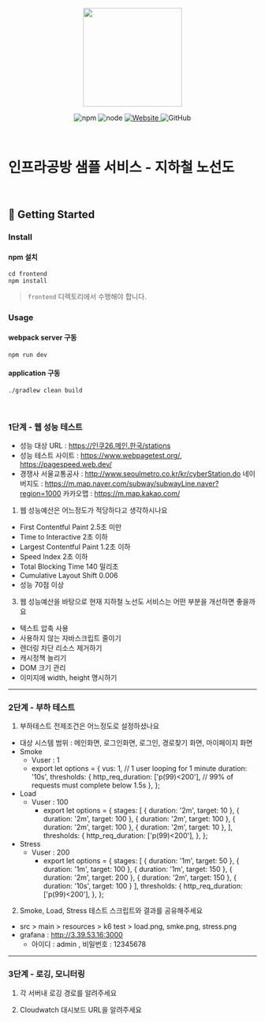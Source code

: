 <p align="center">
    <img width="200px;" src="https://raw.githubusercontent.com/woowacourse/atdd-subway-admin-frontend/master/images/main_logo.png"/>
</p>
<p align="center">
  <img alt="npm" src="https://img.shields.io/badge/npm-%3E%3D%205.5.0-blue">
  <img alt="node" src="https://img.shields.io/badge/node-%3E%3D%209.3.0-blue">
  <a href="https://edu.nextstep.camp/c/R89PYi5H" alt="nextstep atdd">
    <img alt="Website" src="https://img.shields.io/website?url=https%3A%2F%2Fedu.nextstep.camp%2Fc%2FR89PYi5H">
  </a>
  <img alt="GitHub" src="https://img.shields.io/github/license/next-step/atdd-subway-service">
</p>

<br>

# 인프라공방 샘플 서비스 - 지하철 노선도

<br>

## 🚀 Getting Started

### Install
#### npm 설치
```
cd frontend
npm install
```
> `frontend` 디렉토리에서 수행해야 합니다.

### Usage
#### webpack server 구동
```
npm run dev
```
#### application 구동
```
./gradlew clean build
```
<br>


### 1단계 - 웹 성능 테스트
- 성능 대상 URL : https://인쿠26.메인.한국/stations
- 성능 테스트 사이트 : https://www.webpagetest.org/, https://pagespeed.web.dev/
- 경쟁사
  서울교통공사 : http://www.seoulmetro.co.kr/kr/cyberStation.do
  네이버지도 : https://m.map.naver.com/subway/subwayLine.naver?region=1000
  카카오맵 : https://m.map.kakao.com/

1. 웹 성능예산은 어느정도가 적당하다고 생각하시나요
- First Contentful Paint 2.5초 미만
- Time to Interactive 2초 이하
- Largest Contentful Paint 1.2초 이하
- Speed Index 2초 이하
- Total Blocking Time 140 밀리초
- Cumulative Layout Shift 0.006
- 성능 70점 이상

3. 웹 성능예산을 바탕으로 현재 지하철 노선도 서비스는 어떤 부분을 개선하면 좋을까요
- 텍스트 압축 사용
- 사용하지 않는 자바스크립트 줄이기
- 렌더링 차단 리소스 제거하기
- 캐시정책 늘리기
- DOM 크기 관리
- 이미지에 width, height 명시하기

---

### 2단계 - 부하 테스트 
1. 부하테스트 전제조건은 어느정도로 설정하셨나요
- 대상 시스템 범위 : 메인화면, 로그인화면, 로그인, 경로찾기 화면, 마이페이지 화면
- Smoke
  - Vuser : 1
  - export let options = {
    vus: 1, // 1 user looping for 1 minute
    duration: '10s',
    thresholds: {
    http_req_duration: ['p(99)<200'], // 99% of requests must complete below 1.5s
    },
    };
- Load
  - Vuser : 100
    - export let options = {
      stages: [
      { duration: '2m', target: 10 },
      { duration: '2m', target: 100 },
      { duration: '2m', target: 100 },
      { duration: '2m', target: 100 },
      { duration: '2m', target: 10 },
      ],
      thresholds: {
      http_req_duration: ['p(99)<200'],
      },
    };
- Stress
  - Vuser : 200
    - export let options = {
      stages: [
      { duration: '1m', target: 50 },
      { duration: '1m', target: 100 },
      { duration: '1m', target: 150 },
      { duration: '2m', target: 200 },
      { duration: '2m', target: 150 },
      { duration: '10s', target: 100 }
      ],
      thresholds: {
      http_req_duration: ['p(99)<200'],
      },
      };

2. Smoke, Load, Stress 테스트 스크립트와 결과를 공유해주세요
- src > main > resources > k6 test > load.png, smke.png, stress.png
- grafana : http://3.39.53.16:3000
  - 아이디 : admin , 비밀번호 : 12345678
---


### 3단계 - 로깅, 모니터링
1. 각 서버내 로깅 경로를 알려주세요

2. Cloudwatch 대시보드 URL을 알려주세요
